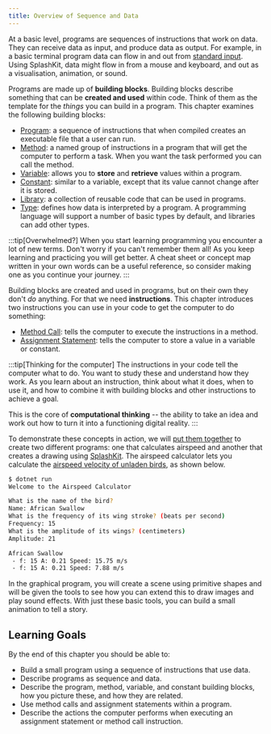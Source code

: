 ```yaml
---
title: Overview of Sequence and Data
---
```


At a basic level, programs are sequences of instructions that work on data.
They can receive data as input, and produce data as output.
For example, in a basic terminal program data can flow in and out from [standard input](../../part-0-getting-started/2-computer-use/1-concepts/07-streams).
Using SplashKit, data might flow in from a mouse and keyboard, and out as a visualisation, animation, or sound.

Programs are made up of **building blocks**.
Building blocks describe something that can be **created and used** within code.
Think of them as the template for the *things* you can build in a program.
This chapter examines the following building blocks:

- [Program](1-concepts/00-program): a sequence of instructions that when compiled creates an executable file that a user can run.
- [Method](1-concepts/02-method): a named group of instructions in a program that will get the computer to perform a task. When you want the task performed you can call the method.
- [Variable](1-concepts/07-variable): allows you to **store** and **retrieve** values within a program.
- [Constant](1-concepts/07-variable#constants): similar to a variable, except that its value cannot change after it is stored.
- [Library](1-concepts/10-library): a collection of reusable code that can be used in programs.
- [Type](1-concepts/06-type): defines how data is interpreted by a program. A programming language will support a number of basic types by default, and libraries can add other types.

:::tip[Overwhelmed?]
When you start learning programming you encounter a lot of new terms.
Don't worry if you can't remember them all!
As you keep learning and practicing you will get better.
A cheat sheet or concept map written in your own words can be a useful reference, so consider making one as you continue your journey.
:::

Building blocks are created and used in programs, but on their own they don't *do* anything.
For that we need **instructions**.
This chapter introduces two instructions you can use in your code to get the computer to do something:

- [Method Call](1-concepts/03-method-call): tells the computer to execute the instructions in a method.
- [Assignment Statement](1-concepts/08-assignment-statement): tells the computer to store a value in a variable or constant.

:::tip[Thinking for the computer]
The instructions in your code tell the computer what to do.
You want to study these and understand how they work.
As you learn about an instruction, think about what it does, when to use it, and how to combine it with building blocks and other instructions to achieve a goal.

This is the core of **computational thinking** -- the ability to take an idea and work out how to turn it into a functioning digital reality.
:::

To demonstrate these concepts in action, we will [put them together](./2-put-together/00-overview) to create two different programs: one that calculates airspeed and another that creates a drawing using [SplashKit](https://splashkit.io). The airspeed calculator lets you calculate the [airspeed velocity of unladen birds](https://www.youtube.com/watch?v=uio1J2PKzLI&ab_channel=6o18948oo3312612oo), as shown below.

```sh
$ dotnet run
Welcome to the Airspeed Calculator

What is the name of the bird?
Name: African Swallow
What is the frequency of its wing stroke? (beats per second)
Frequency: 15
What is the amplitude of its wings? (centimeters)
Amplitude: 21

African Swallow
 - f: 15 A: 0.21 Speed: 15.75 m/s
 - f: 15 A: 0.21 Speed: 7.88 m/s
```

In the graphical program, you will create a scene using primitive shapes and will be given the tools to see how you can extend this to draw images and play sound effects. With just these basic tools, you can build a small animation to tell a story.

## Learning Goals

By the end of this chapter you should be able to:

- Build a small program using a sequence of instructions that use data.
- Describe programs as sequence and data.
- Describe the program, method, variable, and constant building blocks, how you picture these, and how they are related.
- Use method calls and assignment statements within a program.
- Describe the actions the computer performs when executing an assignment statement or method call instruction.
